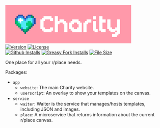 [![Charity](https://github.com/PlaceCharity/Charity/raw/main/assets/card.png)](https://github.com/PlaceCharity/Charity/releases/latest/download/CharityOverlay.user.js)  
[![Version](https://img.shields.io/github/package-json/v/PlaceCharity/Charity?filename=app%2Fuserscript%2Fpackage.json&style=flat-square&label=Version&color=0284c7)](https://github.com/PlaceCharity/Charity/releases/latest/download/CharityOverlay.user.js)
[![License](https://img.shields.io/badge/dynamic/json?url=https%3A%2F%2Fgithub.com%2FPlaceCharity%2FCharity%2Fraw%2Fmain%2Fapp%2Fuserscript%2Fpackage.json&query=%24.license&style=flat-square&logoColor=white&label=License&color=d97706)](https://github.com/PlaceCharity/Charity/blob/main/app/userscript/LICENSE)  
[![Github Installs](https://img.shields.io/github/downloads/PlaceCharity/Charity/total?style=flat-square&logoColor=white&label=Github%20Installs&color=1e971e)](https://github.com/PlaceCharity/Charity/releases/latest/download/CharityOverlay.user.js)
[![Greasy Fork Installs](https://img.shields.io/greasyfork/dt/497105?style=flat-square&logoColor=white&label=Greasy%20Fork%20Installs&color=1e971e)](https://github.com/PlaceCharity/Charity/releases/latest/download/CharityOverlay.user.js)
[![File Size](<https://img.shields.io/badge/dynamic/json?url=https%3A%2F%2Fapi.github.com%2Frepos%2FPlaceCharity%2FCharity%2Freleases%2Flatest&query=%24.assets%5B%3F(%40.name%3D%3D'CharityOverlay.user.js')%5D.size&suffix=%20bytes&style=flat-square&logoColor=white&label=File%20Size&color=b91c1c>)](https://github.com/PlaceCharity/Charity/releases/latest/download/CharityOverlay.user.js)

One place for all your r/place needs.

Packages:

- `app`
	- `website`: The main Charity website.
	- `userscript`: An overlay to show your templates on the canvas.
- `service`
	- `waiter`: Waiter is the service that manages/hosts templates, including JSON and images.
	- `place`: A microservice that returns information about the current r/place canvas.